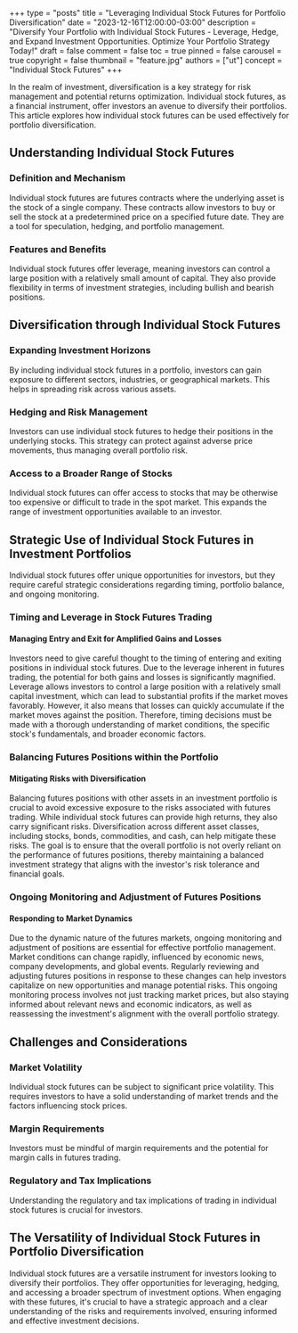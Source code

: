 +++
type = "posts"
title = "Leveraging Individual Stock Futures for Portfolio Diversification"
date = "2023-12-16T12:00:00-03:00"
description = "Diversify Your Portfolio with Individual Stock Futures - Leverage, Hedge, and Expand Investment Opportunities. Optimize Your Portfolio Strategy Today!" 
draft = false
comment = false
toc = true
pinned = false
carousel = true
copyright = false
thumbnail = "feature.jpg"
authors = ["ut"]
concept = "Individual Stock Futures"
+++

In the realm of investment, diversification is a key strategy for risk
management and potential returns optimization. Individual stock futures,
as a financial instrument, offer investors an avenue to diversify their
portfolios. This article explores how individual stock futures can be
used effectively for portfolio diversification.

## Understanding Individual Stock Futures

### Definition and Mechanism

Individual stock futures are futures contracts where the underlying
asset is the stock of a single company. These contracts allow investors
to buy or sell the stock at a predetermined price on a specified future
date. They are a tool for speculation, hedging, and portfolio
management.

### Features and Benefits

Individual stock futures offer leverage, meaning investors can control a
large position with a relatively small amount of capital. They also
provide flexibility in terms of investment strategies, including bullish
and bearish positions.

## Diversification through Individual Stock Futures

### Expanding Investment Horizons

By including individual stock futures in a portfolio, investors can gain
exposure to different sectors, industries, or geographical markets. This
helps in spreading risk across various assets.

### Hedging and Risk Management

Investors can use individual stock futures to hedge their positions in
the underlying stocks. This strategy can protect against adverse price
movements, thus managing overall portfolio risk.

### Access to a Broader Range of Stocks

Individual stock futures can offer access to stocks that may be
otherwise too expensive or difficult to trade in the spot market. This
expands the range of investment opportunities available to an investor.

## Strategic Use of Individual Stock Futures in Investment Portfolios

Individual stock futures offer unique opportunities for investors, but
they require careful strategic considerations regarding timing,
portfolio balance, and ongoing monitoring.

### Timing and Leverage in Stock Futures Trading

#### Managing Entry and Exit for Amplified Gains and Losses

Investors need to give careful thought to the timing of entering and
exiting positions in individual stock futures. Due to the leverage
inherent in futures trading, the potential for both gains and losses is
significantly magnified. Leverage allows investors to control a large
position with a relatively small capital investment, which can lead to
substantial profits if the market moves favorably. However, it also
means that losses can quickly accumulate if the market moves against the
position. Therefore, timing decisions must be made with a thorough
understanding of market conditions, the specific stock's fundamentals,
and broader economic factors.

### Balancing Futures Positions within the Portfolio

#### Mitigating Risks with Diversification

Balancing futures positions with other assets in an investment portfolio
is crucial to avoid excessive exposure to the risks associated with
futures trading. While individual stock futures can provide high
returns, they also carry significant risks. Diversification across
different asset classes, including stocks, bonds, commodities, and cash,
can help mitigate these risks. The goal is to ensure that the overall
portfolio is not overly reliant on the performance of futures positions,
thereby maintaining a balanced investment strategy that aligns with the
investor's risk tolerance and financial goals.

### Ongoing Monitoring and Adjustment of Futures Positions

#### Responding to Market Dynamics

Due to the dynamic nature of the futures markets, ongoing monitoring and
adjustment of positions are essential for effective portfolio
management. Market conditions can change rapidly, influenced by economic
news, company developments, and global events. Regularly reviewing and
adjusting futures positions in response to these changes can help
investors capitalize on new opportunities and manage potential risks.
This ongoing monitoring process involves not just tracking market
prices, but also staying informed about relevant news and economic
indicators, as well as reassessing the investment's alignment with the
overall portfolio strategy.

## Challenges and Considerations

### Market Volatility

Individual stock futures can be subject to significant price volatility.
This requires investors to have a solid understanding of market trends
and the factors influencing stock prices.

### Margin Requirements

Investors must be mindful of margin requirements and the potential for
margin calls in futures trading.

### Regulatory and Tax Implications

Understanding the regulatory and tax implications of trading in
individual stock futures is crucial for investors.

## The Versatility of Individual Stock Futures in Portfolio Diversification

Individual stock futures are a versatile instrument for investors
looking to diversify their portfolios. They offer opportunities for
leveraging, hedging, and accessing a broader spectrum of investment
options. When engaging with these futures, it's crucial to have a
strategic approach and a clear understanding of the risks and
requirements involved, ensuring informed and effective investment
decisions.

